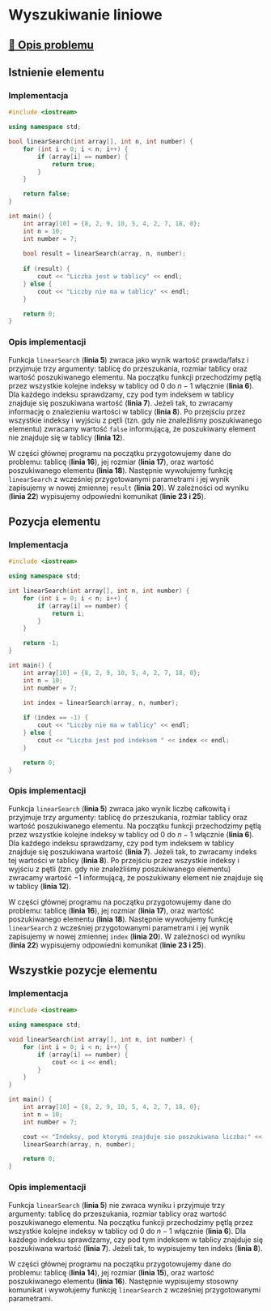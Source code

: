 # Wyszukiwanie liniowe

## [:link: Opis problemu](../../../../algorithms/searching/linear-search.md)

## Istnienie elementu

### Implementacja

```cpp linenums="1"
#include <iostream>

using namespace std;

bool linearSearch(int array[], int n, int number) {
    for (int i = 0; i < n; i++) {
        if (array[i] == number) {
            return true;
        }
    }

    return false;
}

int main() {
    int array[10] = {8, 2, 9, 10, 5, 4, 2, 7, 18, 0};
    int n = 10;
    int number = 7;
    
    bool result = linearSearch(array, n, number);
    
    if (result) {
        cout << "Liczba jest w tablicy" << endl;
    } else {
        cout << "Liczby nie ma w tablicy" << endl;
    }

    return 0;
}
```

### Opis implementacji

Funkcja `linearSearch` (**linia 5**) zwraca jako wynik wartość prawda/fałsz i przyjmuje trzy argumenty: tablicę do przeszukania, rozmiar tablicy oraz wartość poszukiwanego elementu. Na początku funkcji przechodzimy pętlą przez wszystkie kolejne indeksy w tablicy od $0$ do $n-1$ włącznie (**linia 6**). Dla każdego indeksu sprawdzamy, czy pod tym indeksem w tablicy znajduje się poszukiwana wartość (**linia 7**). Jeżeli tak, to zwracamy informację o znalezieniu wartości w tablicy (**linia 8**). Po przejściu przez wszystkie indeksy i wyjściu z pętli (tzn. gdy nie znaleźliśmy poszukiwanego elementu) zwracamy wartość `false` informującą, że poszukiwany element nie znajduje się w tablicy (**linia 12**).

W części głównej programu na początku przygotowujemy dane do problemu: tablicę (**linia 16**), jej rozmiar (**linia 17**), oraz wartość poszukiwanego elementu (**linia 18**). Następnie wywołujemy funkcję `linearSearch` z wcześniej przygotowanymi parametrami i jej wynik zapisujemy w nowej zmiennej `result` (**linia 20**). W zależności od wyniku (**linia 22**) wypisujemy odpowiedni komunikat (**linie 23 i 25**).

## Pozycja elementu

### Implementacja

```cpp linenums="1"
#include <iostream>

using namespace std;

int linearSearch(int array[], int n, int number) {
    for (int i = 0; i < n; i++) {
        if (array[i] == number) {
            return i;
        }
    }

    return -1;
}

int main() {
    int array[10] = {8, 2, 9, 10, 5, 4, 2, 7, 18, 0};
    int n = 10;
    int number = 7;

    int index = linearSearch(array, n, number);
    
    if (index == -1) {
        cout << "Liczby nie ma w tablicy" << endl;
    } else {
        cout << "Liczba jest pod indeksem " << index << endl;
    }

    return 0;
}
```

### Opis implementacji

Funkcja `linearSearch` (**linia 5**) zwraca jako wynik liczbę całkowitą i przyjmuje trzy argumenty: tablicę do przeszukania, rozmiar tablicy oraz wartość poszukiwanego elementu. Na początku funkcji przechodzimy pętlą przez wszystkie kolejne indeksy w tablicy od $0$ do $n-1$ włącznie (**linia 6**). Dla każdego indeksu sprawdzamy, czy pod tym indeksem w tablicy znajduje się poszukiwana wartość (**linia 7**). Jeżeli tak, to zwracamy indeks tej wartości w tablicy (**linia 8**). Po przejściu przez wszystkie indeksy i wyjściu z pętli (tzn. gdy nie znaleźliśmy poszukiwanego elementu) zwracamy wartość $-1$ informującą, że poszukiwany element nie znajduje się w tablicy (**linia 12**).

W części głównej programu na początku przygotowujemy dane do problemu: tablicę (**linia 16**), jej rozmiar (**linia 17**), oraz wartość poszukiwanego elementu (**linia 18**). Następnie wywołujemy funkcję `linearSearch` z wcześniej przygotowanymi parametrami i jej wynik zapisujemy w nowej zmiennej `index` (**linia 20**). W zależności od wyniku (**linia 22**) wypisujemy odpowiedni komunikat (**linie 23 i 25**).

## Wszystkie pozycje elementu

### Implementacja

```cpp linenums="1"
#include <iostream>

using namespace std;

void linearSearch(int array[], int n, int number) {
    for (int i = 0; i < n; i++) {
        if (array[i] == number) {
            cout << i << endl;
        }
    }
}

int main() {
    int array[10] = {8, 2, 9, 10, 5, 4, 2, 7, 18, 0};
    int n = 10;
    int number = 7;

    cout << "Indeksy, pod ktorymi znajduje sie poszukiwana liczba:" << endl;
    linearSearch(array, n, number);

    return 0;
}
```

### Opis implementacji

Funkcja `linearSearch` (**linia 5**) nie zwraca wyniku i przyjmuje trzy argumenty: tablicę do przeszukania, rozmiar tablicy oraz wartość poszukiwanego elementu. Na początku funkcji przechodzimy pętlą przez wszystkie kolejne indeksy w tablicy od $0$ do $n-1$ włącznie (**linia 6**). Dla każdego indeksu sprawdzamy, czy pod tym indeksem w tablicy znajduje się poszukiwana wartość (**linia 7**). Jeżeli tak, to wypisujemy ten indeks (**linia 8**). 

W części głównej programu na początku przygotowujemy dane do problemu: tablicę (**linia 14**), jej rozmiar (**linia 15**), oraz wartość poszukiwanego elementu (**linia 16**). Następnie wypisujemy stosowny komunikat i wywołujemy funkcję `linearSearch` z wcześniej przygotowanymi parametrami.
